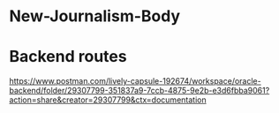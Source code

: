# New-Journalism-Body

# Backend routes

https://www.postman.com/lively-capsule-192674/workspace/oracle-backend/folder/29307799-351837a9-7ccb-4875-9e2b-e3d6fbba9061?action=share&creator=29307799&ctx=documentation
